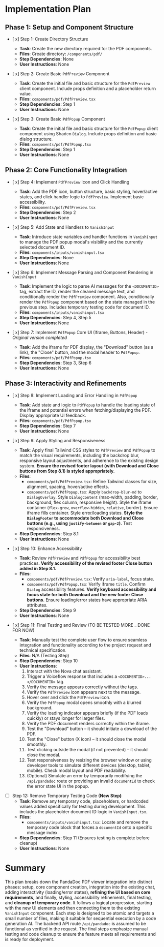 # Implementation Plan

## Phase 1: Setup and Component Structure

-   [ x] Step 1: Create Directory Structure
    -   **Task**: Create the new directory required for the PDF components.
    -   **Files**: Create directory: `/components/pdf/`
    -   **Step Dependencies**: None
    -   **User Instructions**: None

-   [ x] Step 2: Create Basic `PdfPreview` Component
    -   **Task**: Create the initial file and basic structure for the `PdfPreview` client component. Include props definition and a placeholder return value.
    -   **Files**: `components/pdf/PdfPreview.tsx`
    -   **Step Dependencies**: Step 1
    -   **User Instructions**: None

-   [ x] Step 3: Create Basic `PdfPopup` Component
    -   **Task**: Create the initial file and basic structure for the `PdfPopup` client component using Shadcn `Dialog`. Include props definition and basic dialog structure.
    -   **Files**: `components/pdf/PdfPopup.tsx`
    -   **Step Dependencies**: Step 1
    -   **User Instructions**: None

## Phase 2: Core Functionality Integration

-   [ x] Step 4: Implement `PdfPreview` Icon and Click Handling
    -   **Task**: Add the PDF icon, button structure, basic styling, hover/active states, and click handler logic to `PdfPreview`. Implement basic accessibility.
    -   **Files**: `components/pdf/PdfPreview.tsx`
    -   **Step Dependencies**: Step 2
    -   **User Instructions**: None

-   [ x] Step 5: Add State and Handlers to `VanishInput`
    -   **Task**: Introduce state variables and handler functions in `VanishInput` to manage the PDF popup modal's visibility and the currently selected document ID.
    -   **Files**: `components/inputs/vanishinput.tsx`
    -   **Step Dependencies**: None
    -   **User Instructions**: None

-   [ x] Step 6: Implement Message Parsing and Component Rendering in `VanishInput`
    -   **Task**: Implement the logic to parse AI messages for the `<DOCUMENTID>` tag, extract the ID, render the cleaned message text, and conditionally render the `PdfPreview` component. Also, conditionally render the `PdfPopup` component based on the state managed in the previous step. Includes temporary testing code for document ID.
    -   **Files**: `components/inputs/vanishinput.tsx`
    -   **Step Dependencies**: Step 4, Step 5
    -   **User Instructions**: None

-   [ x] Step 7: Implement `PdfPopup` Core UI (Iframe, Buttons, Header) - *Original version completed*
    -   **Task**: Add the iframe for PDF display, the "Download" button (as a link), the "Close" button, and the modal header to `PdfPopup`.
    -   **Files**: `components/pdf/PdfPopup.tsx`
    -   **Step Dependencies**: Step 3, Step 6
    -   **User Instructions**: None

## Phase 3: Interactivity and Refinements

-   [ x] Step 8: Implement Loading and Error Handling in `PdfPopup`
    -   **Task**: Add state and logic to `PdfPopup` to handle the loading state of the iframe and potential errors when fetching/displaying the PDF. Display appropriate UI feedback.
    -   **Files**: `components/pdf/PdfPopup.tsx`
    -   **Step Dependencies**: Step 7
    -   **User Instructions**: None

-   [ x] Step 9: Apply Styling and Responsiveness
    -   **Task**: Apply final Tailwind CSS styles to `PdfPreview` and `PdfPopup` to match the visual requirements, including the backdrop blur, responsive layout adjustments, and adherence to the existing design system. **Ensure the revised footer layout (with Download and Close buttons from Step 8.1) is styled appropriately.**
    -   **Files**:
        -   `components/pdf/PdfPreview.tsx`: Refine Tailwind classes for size, alignment, spacing, hover/active effects.
        -   `components/pdf/PdfPopup.tsx`: Apply `backdrop-blur-md` to `DialogOverlay`. Style `DialogContent` (max-width, padding, border, background, flex column, responsive height). Style the iframe container (`flex-grow`, `overflow-hidden`, `relative`, border). Ensure iframe fills container. Style error/loading states. **Style the `DialogFooter` to accommodate both Download and Close buttons (e.g., using `justify-between` or `gap-2`).** Test responsiveness.
    -   **Step Dependencies**: Step 8.1
    -   **User Instructions**: None

-   [ x] Step 10: Enhance Accessibility
    -   **Task**: Review `PdfPreview` and `PdfPopup` for accessibility best practices. **Verify accessibility of the revised footer Close button added in Step 8.1.**
    -   **Files**:
        -   `components/pdf/PdfPreview.tsx`: Verify `aria-label`, focus state.
        -   `components/pdf/PdfPopup.tsx`: Verify iframe `title`. Confirm `Dialog` accessibility features. **Verify keyboard accessibility and focus state for both Download and the new footer Close buttons.** Ensure loading/error states have appropriate ARIA attributes.
    -   **Step Dependencies**: Step 9
    -   **User Instructions**: None

-   [ x] Step 11: Final Testing and Review (TO BE TESTED MORE _ DONE FOR NOW)
    -   **Task**: Manually test the complete user flow to ensure seamless integration and functionality according to the project request and technical specification.
    -   **Files**: N/A (Testing Step)
    -   **Step Dependencies**: Step 10
    -   **User Instructions**:
        1.  Interact with the Nova chat assistant.
        2.  Trigger a Voiceflow response that includes a `<DOCUMENTID>...</DOCUMENTID>` tag.
        3.  Verify the message appears correctly without the tags.
        4.  Verify the `PdfPreview` icon appears next to the message.
        5.  Hover over and click the `PdfPreview` icon.
        6.  Verify the `PdfPopup` modal opens smoothly with a blurred background.
        7.  Verify the loading indicator appears briefly (if the PDF loads quickly) or stays longer for larger files.
        8.  Verify the PDF document renders correctly within the iframe.
        9.  Test the "Download" button – it should initiate a download of the PDF.
        10. Test the "Close" button (X icon) – it should close the modal smoothly.
        11. Test clicking outside the modal (if not prevented) – it should close the modal.
        12. Test responsiveness by resizing the browser window or using developer tools to simulate different devices (desktop, tablet, mobile). Check modal layout and PDF readability.
        13. (Optional) Simulate an error by temporarily modifying the `/api/pandadoc` route or providing an invalid `documentId` to check the error state UI in the popup.

-   [ ] Step 12: Remove Temporary Testing Code **(New Step)**
    -   **Task**: Remove any temporary code, placeholders, or hardcoded values added specifically for testing during development. This includes the placeholder document ID logic in `VanishInput.tsx`.
    -   **Files**:
        -   `components/inputs/vanishinput.tsx`: Locate and remove the temporary code block that forces a `documentId` onto a specific message index.
    -   **Step Dependencies**: Step 11 (Ensures testing is complete before cleanup)
    -   **User Instructions**: None

# Summary

This plan breaks down the PandaDoc PDF viewer integration into distinct phases: setup, core component creation, integration into the existing chat, adding interactivity (loading/error states), **refining the UI based on core requirements**, and finally, styling, accessibility refinements, final testing, and **cleanup of temporary code**. It follows a logical progression, starting with the new UI elements and then connecting them to the existing `VanishInput` component. Each step is designed to be atomic and targets a small number of files, making it suitable for sequential execution by a code generation AI. The backend API route `/api/pandadoc` is assumed to be functional as verified in the request. The final steps emphasize manual testing and code cleanup to ensure the feature meets all requirements and is ready for deployment.
